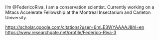I’m @FedericoRiva. I am a conservation scientist. Currently working on a Mitacs Accelerate Fellowship at the Montreal Insectarium and Carleton University.

https://scholar.google.com/citations?user=6mLE3WYAAAAJ&hl=en
https://www.researchgate.net/profile/Federico-Riva-3

<!---
FedericoRiva/FedericoRiva is a ✨ special ✨ repository because its `README.md` (this file) appears on your GitHub profile.
You can click the Preview link to take a look at your changes.
--->
